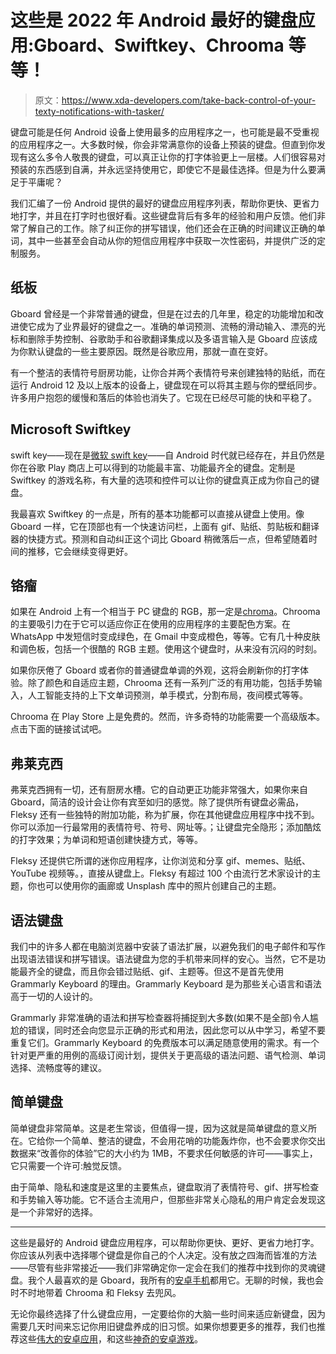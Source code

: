 # 这些是 2022 年 Android 最好的键盘应用:Gboard、Swiftkey、Chrooma 等等！

> 原文：<https://www.xda-developers.com/take-back-control-of-your-texty-notifications-with-tasker/>

键盘可能是任何 Android 设备上使用最多的应用程序之一，也可能是最不受重视的应用程序之一。大多数时候，你会非常满意你的设备上预装的键盘。但直到你发现有这么多令人敬畏的键盘，可以真正让你的打字体验更上一层楼。人们很容易对预装的东西感到自满，并永远坚持使用它，即使它不是最佳选择。但是为什么要满足于平庸呢？

我们汇编了一份 Android 提供的最好的键盘应用程序列表，帮助你更快、更省力地打字，并且在打字时也很好看。这些键盘背后有多年的经验和用户反馈。他们非常了解自己的工作。除了纠正你的拼写错误，他们还会在正确的时间建议正确的单词，其中一些甚至会自动从你的短信应用程序中获取一次性密码，并提供广泛的定制服务。

## 纸板

Gboard 曾经是一个非常普通的键盘，但是在过去的几年里，稳定的功能增加和改进使它成为了业界最好的键盘之一。准确的单词预测、流畅的滑动输入、漂亮的光标和删除手势控制、谷歌助手和谷歌翻译集成以及多语言输入是 Gboard 应该成为你默认键盘的一些主要原因。既然是谷歌应用，那就一直在变好。

有一个整洁的表情符号厨房功能，让你合并两个表情符号来创建独特的贴纸，而在运行 Android 12 及以上版本的设备上，键盘现在可以将其主题与你的壁纸同步。许多用户抱怨的缓慢和落后的体验也消失了。它现在已经尽可能的快和平稳了。

## Microsoft Swiftkey

swift key——现在是[微软 swift key](https://play.google.com/store/apps/details?id=com.touchtype.swiftkey)——自 Android 时代就已经存在，并且仍然是你在谷歌 Play 商店上可以得到的功能最丰富、功能最齐全的键盘。定制是 Swiftkey 的游戏名称，有大量的选项和控件可以让你的键盘真正成为你自己的键盘。

我最喜欢 Swiftkey 的一点是，所有的基本功能都可以直接从键盘上使用。像 Gboard 一样，它在顶部也有一个快速访问栏，上面有 gif、贴纸、剪贴板和翻译器的快捷方式。预测和自动纠正这个词比 Gboard 稍微落后一点，但希望随着时间的推移，它会继续变得更好。

## 铬瘤

如果在 Android 上有一个相当于 PC 键盘的 RGB，那一定是[chroma](https://play.google.com/store/apps/details?id=com.gamelounge.chroomakeyboard)。Chrooma 的主要吸引力在于它可以适应你正在使用的应用程序的主要配色方案。在 WhatsApp 中发短信时变成绿色，在 Gmail 中变成橙色，等等。它有几十种皮肤和调色板，包括一个很酷的 RGB 主题。使用这个键盘时，从来没有沉闷的时刻。

如果你厌倦了 Gboard 或者你的普通键盘单调的外观，这将会刷新你的打字体验。除了颜色和自适应主题，Chrooma 还有一系列广泛的有用功能，包括手势输入，人工智能支持的上下文单词预测，单手模式，分割布局，夜间模式等等。

Chrooma 在 Play Store 上是免费的。然而，许多奇特的功能需要一个高级版本。点击下面的链接试试吧。

## 弗莱克西

弗莱克西拥有一切，还有厨房水槽。它的自动更正功能非常强大，如果你来自 Gboard，简洁的设计会让你有宾至如归的感觉。除了提供所有键盘必需品，Fleksy 还有一些独特的附加功能，称为扩展，你在其他键盘应用程序中找不到。你可以添加一行最常用的表情符号、符号、网址等。；让键盘完全隐形；添加酷炫的打字效果；为单词和短语创建快捷方式，等等。

Fleksy 还提供它所谓的迷你应用程序，让你浏览和分享 gif、memes、贴纸、YouTube 视频等。，直接从键盘上。Fleksy 有超过 100 个由流行艺术家设计的主题，你也可以使用你的画廊或 Unsplash 库中的照片创建自己的主题。

## 语法键盘

我们中的许多人都在电脑浏览器中安装了语法扩展，以避免我们的电子邮件和写作出现语法错误和拼写错误。语法键盘为您的手机带来同样的安心。当然，它不是功能最齐全的键盘，而且你会错过贴纸、gif、主题等。但这不是首先使用 Grammarly Keyboard 的理由。Grammarly Keyboard 是为那些关心语言和语法高于一切的人设计的。

Grammarly 非常准确的语法和拼写检查器将捕捉到大多数(如果不是全部)令人尴尬的错误，同时还会向您显示正确的形式和用法，因此您可以从中学习，希望不要重复它们。Grammarly Keyboard 的免费版本可以满足随意使用的需求。有一个针对更严重的用例的高级订阅计划，提供关于更高级的语法问题、语气检测、单词选择、流畅度等的建议。

## 简单键盘

简单键盘非常简单。这是老生常谈，但值得一提，因为这就是简单键盘的意义所在。它给你一个简单、整洁的键盘，不会用花哨的功能轰炸你，也不会要求你交出数据来“改善你的体验”它的大小约为 1MB，不要求任何敏感的许可——事实上，它只需要一个许可:触觉反馈。

由于简单、隐私和速度是这里的主要焦点，键盘取消了表情符号、gif、拼写检查和手势输入等功能。它不适合主流用户，但那些非常关心隐私的用户肯定会发现这是一个非常好的选择。

* * *

这些是最好的 Android 键盘应用程序，可以帮助你更快、更好、更省力地打字。你应该从列表中选择哪个键盘是你自己的个人决定。没有放之四海而皆准的方法——尽管有些非常接近——我们非常确定你一定会在我们的推荐中找到你的灵魂键盘。我个人最喜欢的是 Gboard，我所有的[安卓手机](https://www.xda-developers.com/best-android-phones/)都用它。无聊的时候，我也会时不时地带着 Chrooma 和 Fleksy 去兜风。

无论你最终选择了什么键盘应用，一定要给你的大脑一些时间来适应新键盘，因为需要几天时间来忘记你用旧键盘养成的旧习惯。如果你想要更多的推荐，我们也推荐这些[伟大的安卓应用](https://www.xda-developers.com/best-android-apps/)，和这些[神奇的安卓游戏](https://www.xda-developers.com/best-android-games/)。